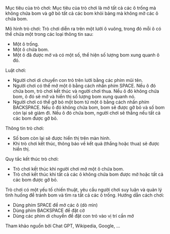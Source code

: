 Mục tiêu của trò chơi: Mục tiêu của trò chơi là mở tất cả các ô trống mà không chứa bom và gỡ bỏ tất cả các bom khỏi bảng mà không mở các ô chứa bom.

Mô hình trò chơi: Trò chơi diễn ra trên một lưới ô vuông, trong đó mỗi ô có thể chứa một trong các loại thông tin sau:
   - Một ô trống.
   - Một ô chứa bom.
   - Một ô đã được mở và có một số, thể hiện số lượng bom xung quanh ô đó.

Luật chơi:
   - Người chơi di chuyển con trỏ trên lưới bằng các phím mũi tên.
   - Người chơi có thể mở một ô bằng cách nhấn phím SPACE. Nếu ô đó chứa bom, trò chơi kết thúc và người chơi thua. Nếu ô đó không chứa bom, ô đó sẽ mở và hiển thị số lượng bom xung quanh nó.
   - Người chơi có thể gỡ bỏ một bom từ một ô bằng cách nhấn phím BACKSPACE. Nếu ô đó không chứa bom, bom sẽ được gỡ bỏ và số bom còn lại sẽ giảm đi. Nếu ô đó chứa bom, người chơi sẽ thắng nếu tất cả các bom được gỡ bỏ.

Thông tin trò chơi:
   - Số bom còn lại sẽ được hiển thị trên màn hình.
   - Khi trò chơi kết thúc, thông báo về kết quả (thắng hoặc thua) sẽ được hiển thị.

Quy tắc kết thúc trò chơi:
   - Trò chơi kết thúc khi người chơi mở một ô chứa bom.
   - Trò chơi kết thúc khi tất cả các ô không chứa bom được mở hoặc tất cả các bom được gỡ bỏ.

Trò chơi có một yếu tố chiến thuật, yêu cầu người chơi suy luận và quản lý tình huống để tránh bom và tìm ra tất cả các ô trống.
Hướng dẫn cách chơi:
- Dùng phím SPACE để mở các ô (dò mìn)
- Dùng phím BACKSPACE để đặt cờ
- Dùng các phím di chuyển để đặt con trỏ vào vị trí cần mở

Tham khảo nguồn bởi Chat GPT, Wikipedia, Google, ...
